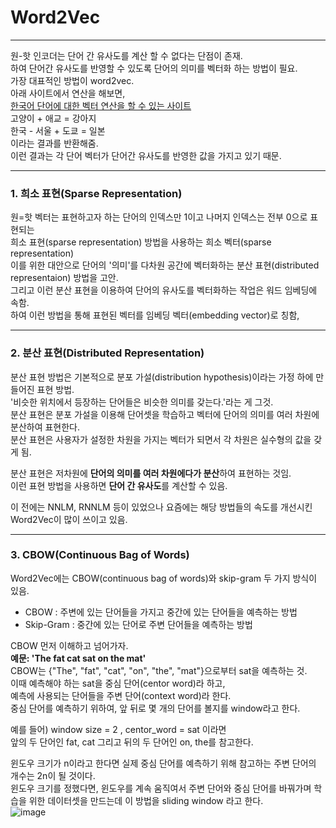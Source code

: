 # Word2Vec
---

원-핫 인코더는 단어 간 유사도를 계산 할 수 없다는 단점이 존재.  
하여 단어간 유사도를 반영할 수 있도록 단어의 의미를 벡터화 하는 방법이 필요.  
가장 대표적인 방법이 word2vec.  
아래 사이트에서 연산을 해보면,  
[한국어 단어에 대한 벡터 연산을 할 수 있는 사이트](http://w.elnn.kr/search/)  
고양이 + 애교 = 강아지  
한국 - 서울 + 도쿄 = 일본  
이라는 결과를 반환해줌.  
이런 결과는 각 단어 벡터가 단어간 유사도를 반영한 값을 가지고 있기 때문.  

---
### 1. 희소 표현(Sparse Representation)  
원=핫 벡터는 표현하고자 하는 단어의 인덱스만 1이고 나머지 인덱스는 전부 0으로 표현되는  
희소 표현(sparse representation) 방법을 사용하는 희소 벡터(sparse representation)  
이를 위한 대안으로 단어의 '의미'를 다차원 공간에 벡터화하는 분산 표현(distributed representaion) 방법을 고안.  
그리고 이런 분산 표현을 이용하여 단어의 유사도를 벡터화하는 작업은 워드 임베딩에 속함.  
하여 이런 방법을 통해 표현된 벡터를 임베딩 벡터(embedding vector)로 칭함,  

---
### 2. 분산 표현(Distributed Representation)  
분산 표현 방법은 기본적으로 분포 가설(distribution hypothesis)이라는 가정 하에 만들어진 표현 방법.  
'비슷한 위치에서 등장하는 단어들은 비슷한 의미를 갖는다.'라는 게 그것.  
분산 표현은 분포 가설을 이용해 단어셋을 학습하고 벡터에 단어의 의미를 여러 차원에 분산하여 표현한다.  
분산 표현은 사용자가 설정한 차원을 가지는 벡터가 되면서 각 차원은 실수형의 값을 갖게 됨.  

분산 표현은 저차원에 **단어의 의미를 여러 차원에다가 분산**하여 표현하는 것임.  
이런 표현 방법을 사용하면 **단어 간 유사도**를 계산할 수 있음.  

이 전에는 NNLM, RNNLM 등이 있었으나 요즘에는 해당 방법들의 속도를 개선시킨 Word2Vec이 많이 쓰이고 있음.  

---
### 3. CBOW(Continuous Bag of Words)
Word2Vec에는 CBOW(continuous bag of words)와 skip-gram 두 가지 방식이 있음.
- CBOW : 주변에 있는 단어들을 가지고 중간에 있는 단어들을 예측하는 방법  
- Skip-Gram : 중간에 있는 단어로 주변 단어들을 예측하는 방법  


CBOW 먼저 이해하고 넘어가자.  
**예문: 'The fat cat sat on the mat'**  
CBOW는 {"The", "fat", "cat", "on", "the", "mat"}으로부터 sat을 예측하는 것.  
이때 예측해야 하는 sat을 중심 단어(centor word)라 하고,  
예측에 사용되는 단어들을 주변 단어(context word)라 한다.  
중심 단어를 예측하기 위하여, 앞 뒤로 몇 개의 단어를 볼지를 window라고 한다.  
  
  
예를 들어) window size = 2 , centor_word = sat 이라면  
앞의 두 단어인 fat, cat 그리고 뒤의 두 단어인 on, the를 참고한다.  
  
  
윈도우 크기가 n이라고 한다면 실제 중심 단어를 예측하기 위해 참고하는 주변 단어의 개수는 2n이 될 것이다.  
윈도우 크기를 정했다면, 윈도우를 계속 움직여서 주변 단어와 중심 단어를 바꿔가며 학습을 위한 데이터셋을 만드는데 이 방법을 sliding window 라고 한다.  
![image](https://user-images.githubusercontent.com/76423415/134446377-19960b61-152d-44c0-b8b7-8409dacae51e.png)


    
